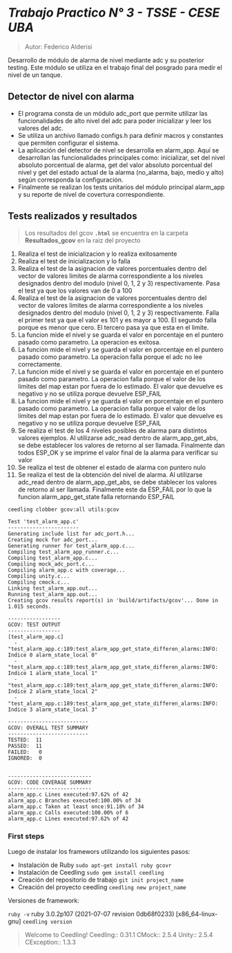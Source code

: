 # _Trabajo Practico N° 3 - TSSE - CESE UBA_

>Autor: Federico Alderisi

Desarrollo de módulo de alarma de nivel mediante adc y su posterior testing. Este módulo se utiliza en el trabajo final del posgrado para medir el nivel de un tanque.

## Detector de nivel con alarma

-   El programa consta de un módulo adc_port que permite utilizar las funcionalidades de alto nivel del adc para poder inicializar y leer los valores del adc.
-   Se utiliza un archivo llamado configs.h para definir macros y constantes que permiten configurar el sistema.
-   La aplicación del detector de nivel se desarrolla en alarm_app. Aquí se desarrollan las funcionalidades principales como: inicializar, set del nivel absoluto porcentual de alarma, get del valor absoluto porcentual del nivel y get del estado actual de la alarma (no_alarma, bajo, medio y alto) según corresponda la configuración.
-   Finalmente se realizan los tests unitarios del módulo principal alarm_app y su reporte de nivel de covertura correspondiente.

## Tests realizados y resultados

>Los resultados del gcov **`.html`** se encuentra en la carpeta **Resultados_gcov** en la raiz del proyecto

1.    Realiza el test de inicializacion y lo realiza exitosamente
2.    Realiza el test de inicializacion y lo falla
3.    Realiza el test de la asignacion de valores porcentuales dentro del vector de valores limites de alarma correspondiente a los niveles designados dentro del modulo (nivel 0, 1, 2 y 3) respectivamente. Pasa el test ya que los valores van de 0 a 100
4.    Realiza el test de la asignacion de valores porcentuales dentro del vector de valores limites de alarma correspondiente a los niveles designados dentro del modulo (nivel 0, 1, 2 y 3) respectivamente. Falla el primer test ya que el valor es 101 y es mayor a 100. El segundo falla porque es menor que cero. El tercero pasa ya que esta en el limite.
5.    La funcion mide el nivel y se guarda el valor en porcentaje en el puntero pasado como parametro. La operacion es exitosa.
6.    La funcion mide el nivel y se guarda el valor en porcentaje en el puntero pasado como parametro. La operacion falla porque el adc no lee correctamente.
7.    La funcion mide el nivel y se guarda el valor en porcentaje en el puntero pasado como parametro. La operacion falla porque el valor de los limites del map estan por fuera de lo estimado. El valor que devuelve es negativo y no se utiliza porque devuelve ESP_FAIL
8.    La funcion mide el nivel y se guarda el valor en porcentaje en el puntero pasado como parametro. La operacion falla porque el valor de los limites del map estan por fuera de lo estimado. El valor que devuelve es negativo y no se utiliza porque devuelve ESP_FAIL
9.   Se realiza el test de los 4 niveles posibles de alarma para distintos valores ejemplos. Al utilizarse adc_read dentro de alarm_app_get_abs, se debe establecer los valores de retorno al ser llamada. Finalmente dan todos ESP_OK y se imprime el valor final de la alarma para verificar su valor
10.    Se realiza el test de obtener el estado de alarma con puntero nulo
11.    Se realiza el test de la obtención del nivel de alarma. Al utilizarse adc_read dentro de alarm_app_get_abs, se debe stablecer los valores de retorno al ser llamada. Finalmente este da ESP_FAIL por lo que la funcion alarm_app_get_state falla retornando ESP_FAIL

```bash
ceedling clobber gcov:all utils:gcov
```
```
Test 'test_alarm_app.c'
-----------------------
Generating include list for adc_port.h...
Creating mock for adc_port...
Generating runner for test_alarm_app.c...
Compiling test_alarm_app_runner.c...
Compiling test_alarm_app.c...
Compiling mock_adc_port.c...
Compiling alarm_app.c with coverage...
Compiling unity.c...
Compiling cmock.c...
Linking test_alarm_app.out...
Running test_alarm_app.out...
Creating gcov results report(s) in 'build/artifacts/gcov'... Done in 1.015 seconds.

-----------------
GCOV: TEST OUTPUT
-----------------
[test_alarm_app.c]
  - "test_alarm_app.c:189:test_alarm_app_get_state_differen_alarms:INFO: Indice 0 alarm_state_local 0"
  - "test_alarm_app.c:189:test_alarm_app_get_state_differen_alarms:INFO: Indice 1 alarm_state_local 1"
  - "test_alarm_app.c:189:test_alarm_app_get_state_differen_alarms:INFO: Indice 2 alarm_state_local 2"
  - "test_alarm_app.c:189:test_alarm_app_get_state_differen_alarms:INFO: Indice 3 alarm_state_local 3"

--------------------------
GCOV: OVERALL TEST SUMMARY
--------------------------
TESTED:  11
PASSED:  11
FAILED:   0
IGNORED:  0


---------------------------
GCOV: CODE COVERAGE SUMMARY
---------------------------
alarm_app.c Lines executed:97.62% of 42
alarm_app.c Branches executed:100.00% of 34
alarm_app.c Taken at least once:91.18% of 34
alarm_app.c Calls executed:100.00% of 6
alarm_app.c Lines executed:97.62% of 42
```

### First steps

Luego de instalar los framewors utilizando los siguientes pasos:

- Instalación de Ruby
`sudo apt-get install ruby gcovr`
- Instalación de Ceedling
`sudo gem install ceedling`
- Creación del repositorio de trabajo
`git init project_name`
- Creación del proyecto ceedling
`ceedling new project_name`

Versiones de framework:

`ruby -v`
ruby 3.0.2p107 (2021-07-07 revision 0db68f0233) [x86_64-linux-gnu]
`ceedling version`
>Welcome to Ceedling!
    Ceedling:: 0.31.1
       CMock:: 2.5.4
       Unity:: 2.5.4
  CException:: 1.3.3